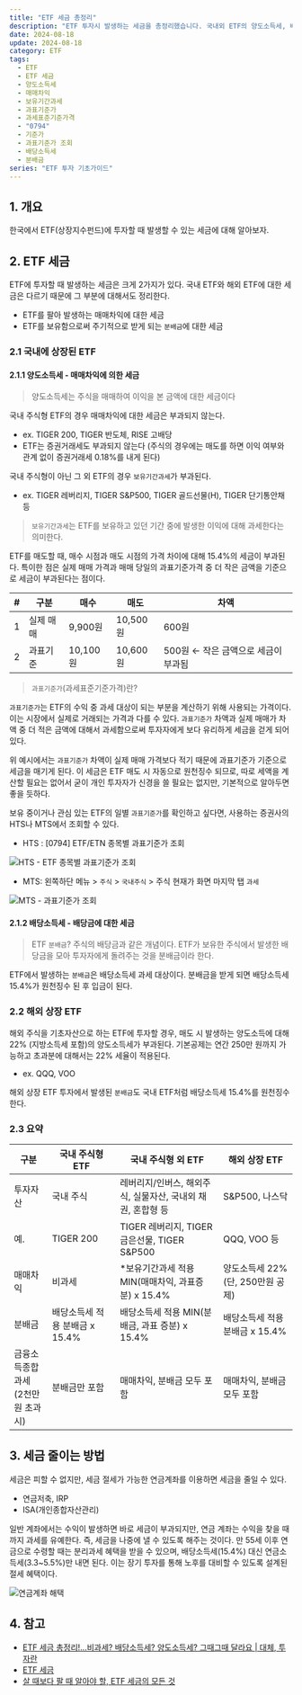 ```yaml
---
title: "ETF 세금 총정리"
description: "ETF 투자시 발생하는 세금을 총정리했습니다. 국내외 ETF의 양도소득세, 배당소득세, 보유기간과세 등 세금 체계를 상세히 설명합니다."
date: 2024-08-18
update: 2024-08-18
category: ETF
tags:
  - ETF
  - ETF 세금
  - 양도소득세
  - 매매차익
  - 보유기간과세
  - 과표기준가
  - 과세표준기준가격
  - "0794"
  - 기준가
  - 과표기준가 조회
  - 배당소득세
  - 분배금
series: "ETF 투자 기초가이드"
---
```


## 1. 개요

한국에서 ETF(상장지수펀드)에 투자할 때 발생할 수 있는 세금에 대해 알아보자.

## 2. ETF 세금

ETF에 투자할 때 발생하는 세금은 크게 2가지가 있다. 국내 ETF와 해외 ETF에 대한 세금은 다르기 때문에 그 부분에 대해서도 정리한다.

- ETF를 팔아 발생하는 매매차익에 대한 세금
- ETF를 보유함으로써 주기적으로 받게 되는 `분배금`에 대한 세금

### 2.1 국내에 상장된 ETF

#### 2.1.1 양도소득세 - 매매차익에 의한 세금

> 양도소득세는 주식을 매매하여 이익을 본 금액에 대한 세금이다

국내 주식형 ETF의 경우 매매차익에 대한 세금은 부과되지 않는다. 

- ex. TIGER 200, TIGER 반도체, RISE 고배당
- ETF는 증권거래세도 부과되지 않는다 (주식의 경우에는 매도를 하면 이익 여부와 관계 없이 증권거래세 0.18%를 내게 된다)

국내 주식형이 아닌 그 외 ETF의 경우 `보유기간과세`가 부과된다.

- ex. TIGER 레버리지, TIGER S&P500, TIGER 골드선물(H), TIGER 단기통안채 등

> `보유기간과세`는 ETF를 보유하고 있던 기간 중에 발생한 이익에 대해 과세한다는 의미한다.

ETF를 매도할 때, 매수 시점과 매도 시점의 가격 차이에 대해 15.4%의 세금이 부과된다. 특이한 점은 실제 매매 가격과 매매 당일의 과표기준가격 중 더 작은 금액을 기준으로 세금이 부과된다는 점이다.

| #    | 구분      | 매수     | 매도     | 차액                                |
| ---- | --------- | -------- | -------- | ----------------------------------- |
| 1    | 실제 매매 | 9,900원  | 10,500원 | 600원                               |
| 2    | 과표기준  | 10,100원 | 10,600원 | 500원 ← 작은 금액으로 세금이 부과됨 |

> `과표기준가`(과세표준기준가격)란?

`과표기준가`는 ETF의 수익 중 과세 대상이 되는 부분을 계산하기 위해 사용되는 가격이다. 이는 시장에서 실제로 거래되는 가격과 다를 수 있다. `과표기준가` 차액과 실제 매매가 차액 중 더 적은 금액에 대해서 과세함으로써 투자자에게 보다 유리하게 세금을 걷게 되어 있다.

위 예시에서는 `과표기준가` 차액이 실제 매매 가격보다 적기 때문에 과표기준가 기준으로 세금을 매기게 된다. 이 세금은 ETF 매도 시 자동으로 원천징수 되므로, 따로 세액을 계산할 필요는 없어서 굳이 개인 투자자가 신경을 쓸 필요는 없지만, 기본적으로 알아두면 좋을 듯하다.

보유 중이거나 관심 있는 ETF의 일별 `과표기준가`를 확인하고 싶다면, 사용하는 증권사의 HTS나 MTS에서 조회할 수 있다.

- HTS : [0794] ETF/ETN 종목별 과표기준가 조회

![HTS - ETF 종목별 과표기준가 조회](image-20240818151137075.png)

- MTS: 왼쪽하단 메뉴 > `주식` > `국내주식` > 주식 현재가 화면 마지막 탭 `과세`

![MTS - 과표기준가 조회](image-20240818151201894.png)

#### 2.1.2 배당소득세 - 배당금에 대한 세금

> ETF `분배금`? 주식의 배당금과 같은 개념이다. ETF가 보유한 주식에서 발생한 배당금을 모아 투자자에게 돌려주는 것을 분배금이라 한다.

ETF에서 발생하는 `분배금`은 배당소득세 과세 대상이다. 분배금을 받게 되면 배당소득세 15.4%가 원천징수 된 후 입금이 된다.

### 2.2 해외 상장 ETF

해외 주식을 기초자산으로 하는 ETF에 투자할 경우, 매도 시 발생하는 양도소득에 대해 22% (지방소득세 포함)의 양도소득세가 부과된다. 기본공제는 연간 250만 원까지 가능하고 초과분에 대해서는 22% 세율이 적용된다.

- ex. QQQ, VOO

해외 상장 ETF 투자에서 발생된 `분배금`도 국내 ETF처럼 배당소득세 15.4%를 원천징수한다.

### 2.3 요약

| 구분                                     | 국내 주식형 ETF                | 국내 주식형 외 ETF                                          | 해외 상장 ETF                           |
| ---------------------------------------- | ------------------------------ | ----------------------------------------------------------- | --------------------------------------- |
| 투자자산                                 | 국내 주식                      | 레버리지/인버스, 해외주식, 실물자산, 국내외 채권, 혼합형 등 | S&P500, 나스닥                          |
| 예.                                      | TIGER 200                      | TIGER 레버리지, TIGER 금은선물, TIGER S&P500                | QQQ, VOO 등                             |
| 매매차익                                 | 비과세                         | *보유기간과세 적용 MIN(매매차익, 과표증분) x 15.4%          | 양도소득세 22%<br /> (단, 250만원 공제) |
| 분배금                                   | 배당소득세 적용 분배금 x 15.4% | 배당소득세 적용 MIN(분배금, 과표 증분) x 15.4%              | 배당소득세 적용 분배금 x 15.4%          |
| 금융소득종합과세 <br />(2천만원 초과 시) | 분배금만 포함                  | 매매차익, 분배금 모두 포함                                  | 매매차익, 분배금 모두 포함              |

## 3. 세금 줄이는 방법

세금은 피할 수 없지만, 세금 절세가 가능한 연금계좌를 이용하면 세금을 줄일 수 있다.

- 연금저축, IRP
- ISA(개인종합자산관리)

일반 계좌에서는 수익이 발생하면 바로 세금이 부과되지만, 연금 계좌는 수익을 찾을 때까지 과세를 유예한다. 즉, 세금을 나중에 낼 수 있도록 해주는 것이다. 만 55세 이후 연금으로 수령할 때는 분리과세 혜택을 받을 수 있으며, 배당소득세(15.4%) 대신 연금소득세(3.3~5.5%)만 내면 된다. 이는 장기 투자를 통해 노후를 대비할 수 있도록 설계된 절세 혜택이다.

![연금계좌 해택](image-20240818151111331.png)

## 4. 참고

- [ETF 세금 총정리!…비과세? 배당소득세? 양도소득세? 그때그때 달라요 | 대체, 투자란](https://www.notion.so/ETF-dd14077ea5c446a0b2bfd98d46306e50?pvs=21)
- [ETF 세금](https://m.samsungfund.com/etf/insight/guide/view05.do)
- [살 때보다 팔 때 알아야 할, ETF 세금의 모든 것](https://blog.toss.im/article/etf-and-tax)